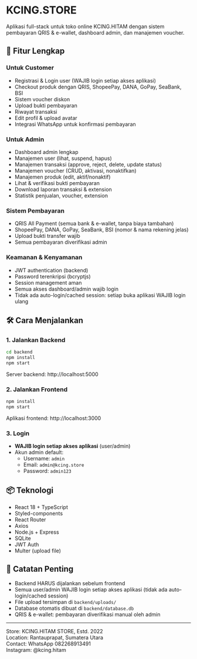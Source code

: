 # KCING.STORE

Aplikasi full-stack untuk toko online KCING.HITAM dengan sistem pembayaran QRIS & e-wallet, dashboard admin, dan manajemen voucher.

## 🚀 Fitur Lengkap

### Untuk Customer
- Registrasi & Login user (WAJIB login setiap akses aplikasi)
- Checkout produk dengan QRIS, ShopeePay, DANA, GoPay, SeaBank, BSI
- Sistem voucher diskon
- Upload bukti pembayaran
- Riwayat transaksi
- Edit profil & upload avatar
- Integrasi WhatsApp untuk konfirmasi pembayaran

### Untuk Admin
- Dashboard admin lengkap
- Manajemen user (lihat, suspend, hapus)
- Manajemen transaksi (approve, reject, delete, update status)
- Manajemen voucher (CRUD, aktivasi, nonaktifkan)
- Manajemen produk (edit, aktif/nonaktif)
- Lihat & verifikasi bukti pembayaran
- Download laporan transaksi & extension
- Statistik penjualan, voucher, extension

### Sistem Pembayaran
- QRIS All Payment (semua bank & e-wallet, tanpa biaya tambahan)
- ShopeePay, DANA, GoPay, SeaBank, BSI (nomor & nama rekening jelas)
- Upload bukti transfer wajib
- Semua pembayaran diverifikasi admin

### Keamanan & Kenyamanan
- JWT authentication (backend)
- Password terenkripsi (bcryptjs)
- Session management aman
- Semua akses dashboard/admin wajib login
- Tidak ada auto-login/cached session: setiap buka aplikasi WAJIB login ulang

## 🛠️ Cara Menjalankan

### 1. Jalankan Backend
```bash
cd backend
npm install
npm start
```
Server backend: http://localhost:5000

### 2. Jalankan Frontend
```bash
npm install
npm start
```
Aplikasi frontend: http://localhost:3000

### 3. Login
- **WAJIB login setiap akses aplikasi** (user/admin)
- Akun admin default:
  - Username: `admin`
  - Email: `admin@kcing.store`
  - Password: `admin123`

## 📦 Teknologi
- React 18 + TypeScript
- Styled-components
- React Router
- Axios
- Node.js + Express
- SQLite
- JWT Auth
- Multer (upload file)

## 📝 Catatan Penting
- Backend HARUS dijalankan sebelum frontend
- Semua user/admin WAJIB login setiap akses aplikasi (tidak ada auto-login/cached session)
- File upload tersimpan di `backend/uploads/`
- Database otomatis dibuat di `backend/database.db`
- QRIS & e-wallet: pembayaran diverifikasi manual oleh admin

---

Store: KCING.HITAM STORE, Estd. 2022  
Location: Rantauprapat, Sumatera Utara  
Contact: WhatsApp 082268913491  
Instagram: @kcing.hitam
